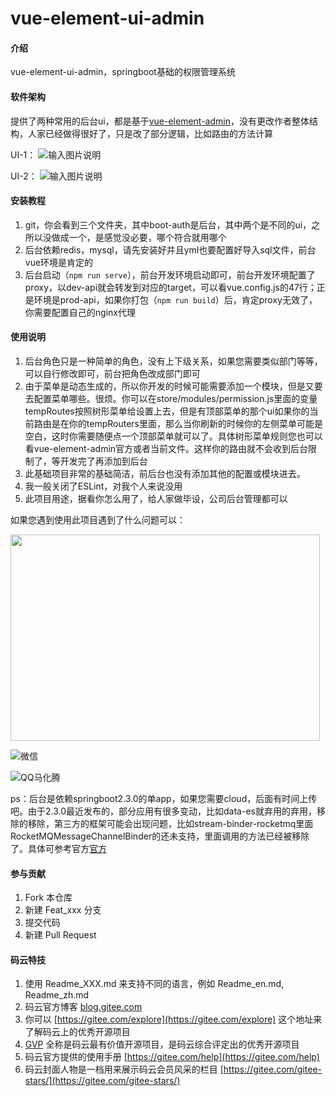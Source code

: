 # vue-element-ui-admin

#### 介绍
vue-element-ui-admin，springboot基础的权限管理系统

#### 软件架构
提供了两种常用的后台ui，都是基于[vue-element-admin](https://panjiachen.github.io/vue-element-admin-site/zh/guide/)，没有更改作者整体结构，人家已经做得很好了，只是改了部分逻辑，比如路由的方法计算

UI-1：
![输入图片说明](https://images.gitee.com/uploads/images/2020/0602/105601_f5f0f7cc_1559021.png "Snipaste_2020-06-02_10-54-18.png")

UI-2：
![输入图片说明](https://images.gitee.com/uploads/images/2020/0602/105621_6121d0fa_1559021.png "Snipaste_2020-06-02_10-39-10.png")


#### 安装教程

1.  git，你会看到三个文件夹，其中boot-auth是后台，其中两个是不同的ui，之所以没做成一个，是感觉没必要，哪个符合就用哪个
2.  后台依赖redis，mysql，请先安装好并且yml也要配置好导入sql文件，前台vue环境是肯定的
3.  后台启动（`npm run serve`），前台开发环境启动即可，前台开发环境配置了proxy，以dev-api就会转发到对应的target，可以看vue.config.js的47行；正是环境是prod-api，如果你打包（`npm run build`）后，肯定proxy无效了，你需要配置自己的nginx代理

#### 使用说明

1.  后台角色只是一种简单的角色，没有上下级关系，如果您需要类似部门等等，可以自行修改即可，前台把角色改成部门即可
2.  由于菜单是动态生成的，所以你开发的时候可能需要添加一个模块，但是又要去配置菜单哪些。很烦。你可以在store/modules/permission.js里面的变量tempRoutes按照树形菜单给设置上去，但是有顶部菜单的那个ui如果你的当前路由是在你的tempRouters里面，那么当你刷新的时候你的左侧菜单可能是空白，这时你需要随便点一个顶部菜单就可以了。具体树形菜单规则您也可以看vue-element-admin官方或者当前文件。这样你的路由就不会收到后台限制了，等开发完了再添加到后台
3.  此基础项目非常的基础简洁，前后台也没有添加其他的配置或模块进去。
4.  我一般关闭了ESLint，对我个人来说没用
5.  此项目用途，据看你怎么用了，给人家做毕设，公司后台管理都可以

如果您遇到使用此项目遇到了什么问题可以：

<img src="https://images.gitee.com/uploads/images/2020/0602/120907_094790b5_1559021.jpeg"  height="330" width="495">

![微信](https://images.gitee.com/uploads/images/2020/0602/120907_094790b5_1559021.jpeg "IMG_20200602_120611.jpg") 

![QQ马化腾](https://images.gitee.com/uploads/images/2020/0602/120854_d13243ba_1559021.jpeg "IMG_20200602_120720.jpg")

ps：后台是依赖springboot2.3.0的单app，如果您需要cloud，后面有时间上传吧。由于2.3.0最近发布的，部分应用有很多变动，比如data-es就弃用的弃用，移除的移除，第三方的框架可能会出现问题，比如stream-binder-rocketmq里面RocketMQMessageChannelBinder的还未支持，里面调用的方法已经被移除了。具体可参考官方[官方](http://https://github.com/spring-projects/spring-boot/wiki/Spring-Boot-2.3-Release-Notes)

#### 参与贡献

1.  Fork 本仓库
2.  新建 Feat_xxx 分支
3.  提交代码
4.  新建 Pull Request


#### 码云特技

1.  使用 Readme\_XXX.md 来支持不同的语言，例如 Readme\_en.md, Readme\_zh.md
2.  码云官方博客 [blog.gitee.com](https://blog.gitee.com)
3.  你可以 [https://gitee.com/explore](https://gitee.com/explore) 这个地址来了解码云上的优秀开源项目
4.  [GVP](https://gitee.com/gvp) 全称是码云最有价值开源项目，是码云综合评定出的优秀开源项目
5.  码云官方提供的使用手册 [https://gitee.com/help](https://gitee.com/help)
6.  码云封面人物是一档用来展示码云会员风采的栏目 [https://gitee.com/gitee-stars/](https://gitee.com/gitee-stars/)
